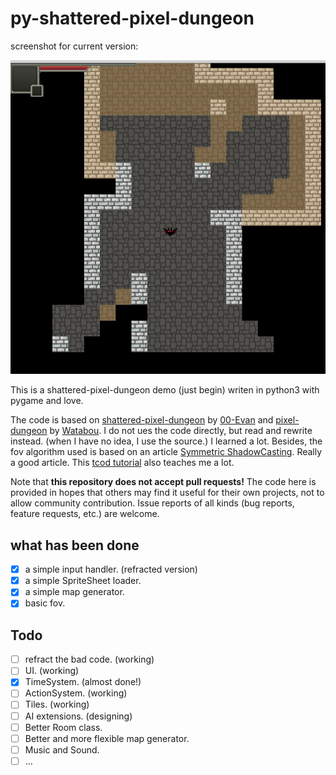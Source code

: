 # py-shattered-pixel-dungeon

screenshot for current version:

![screenshot](doc/screenshot/version_0_1_0.png)

This is a shattered-pixel-dungeon demo (just begin) writen in python3 with pygame and love.

The code is based on 
[shattered-pixel-dungeon](https://github.com/00-Evan/shattered-pixel-dungeon.git) by 
[00-Evan](https://github.com/00-Evan) and 
[pixel-dungeon](https://github.com/watabou/pixel-dungeon.git) by 
[Watabou](https://github.com/watabou). I do not ues the code directly, but read and rewrite instead.
(when I have no idea, I use the source.)
I learned a lot. Besides, the fov algorithm used is based on an article 
[Symmetric ShadowCasting](https://www.albertford.com/shadowcasting/). Really a good article. 
This [tcod tutorial](https://rogueliketutorials.com/tutorials/tcod/v2) also teaches me a lot.

Note that __this repository does not accept pull requests!__ The code here is provided in hopes that 
others may find it useful for their own projects, not to allow community contribution. 
Issue reports of all kinds (bug reports, feature requests, etc.) are welcome.

## what has been done

- [x] a simple input handler. (refracted version)
- [x] a simple SpriteSheet loader.
- [x] a simple map generator.
- [x] basic fov.

## Todo

- [ ] refract the bad code. (working)
- [ ] UI. (working)
- [x] TimeSystem. (almost done!)
- [ ] ActionSystem. (working)
- [ ] Tiles. (working)
- [ ] AI extensions. (designing)
- [ ] Better Room class.
- [ ] Better and more flexible map generator.
- [ ] Music and Sound.
- [ ] ...